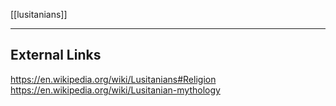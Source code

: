 [[lusitanians]]

---

## External Links
https://en.wikipedia.org/wiki/Lusitanians#Religion
https://en.wikipedia.org/wiki/Lusitanian-mythology